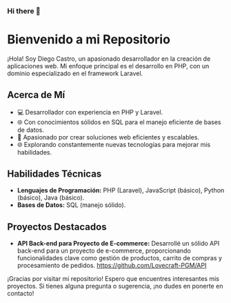 ### Hi there 👋

# Bienvenido a mi Repositorio

¡Hola! Soy Diego Castro, un apasionado desarrollador  en la creación de aplicaciones web. Mi enfoque principal es el desarrollo en PHP, con un dominio especializado en el framework Laravel.

## Acerca de Mí

- 💻 Desarrollador con experiencia en PHP y Laravel.
- 🌐 Con conocimientos sólidos en SQL para el manejo eficiente de bases de datos.
- 🚀 Apasionado por crear soluciones web eficientes y escalables.
- 🌐 Explorando constantemente nuevas tecnologías para mejorar mis habilidades.

## Habilidades Técnicas

- **Lenguajes de Programación:** PHP (Laravel), JavaScript (básico), Python (básico), Java (básico).
- **Bases de Datos:** SQL (manejo sólido).

## Proyectos Destacados

- **API Back-end para Proyecto de E-commerce:**
  Desarrollé un sólido API back-end para un proyecto de e-commerce, proporcionando funcionalidades clave como gestión de productos, carrito de compras y procesamiento de pedidos. https://github.com/Lovecraft-PGM/API
  
¡Gracias por visitar mi repositorio! Espero que encuentres interesantes mis proyectos. Si tienes alguna pregunta o sugerencia, ¡no dudes en ponerte en contacto!




<!--
**Diegofer2004/Diegofer2004** is a ✨ _special_ ✨ repository because its `README.md` (this file) appears on your GitHub profile.

Here are some ideas to get you started:

- 🔭 I’m currently working on ...
- 🌱 I’m currently learning ...
- 👯 I’m looking to collaborate on ...
- 🤔 I’m looking for help with ...
- 💬 Ask me about ...
- 📫 How to reach me: ...
- 😄 Pronouns: ...
- ⚡ Fun fact: ...
-->
